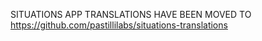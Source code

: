 SITUATIONS APP TRANSLATIONS HAVE BEEN MOVED TO https://github.com/pastillilabs/situations-translations
